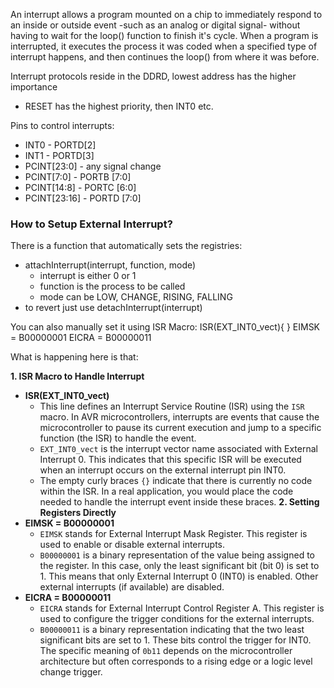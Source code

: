An interrupt allows a program mounted on a chip to immediately respond to an inside or outside event -such as an analog or digital signal- without having to wait for the loop() function to finish it's cycle.
When a program is interrupted, it executes the process it was coded when a specified type of interrupt happens, and then continues the loop() from where it was before.

Interrupt protocols reside in the DDRD, lowest address has the higher importance
- RESET has the highest priority, then INT0 etc.

Pins to control interrupts:
- INT0 - PORTD[2]
- INT1 - PORTD[3]
- PCINT[23:0] - any signal change 
- PCINT[7:0] - PORTB [7:0]
- PCINT[14:8] - PORTC [6:0]
- PCINT[23:16] - PORTD [7:0]

### How to Setup External Interrupt?
There is a function that automatically sets the registries:
- attachInterrupt(interrupt, function, mode)
	- interrupt is either 0 or 1
	- function is the process to be called
	- mode can be LOW, CHANGE, RISING, FALLING
- to revert just use detachInterrupt(interrupt)

You can also manually set it using ISR Macro:
	ISR(EXT_INT0_vect){	
	}
	 EIMSK = B00000001
	 EICRA = B00000011

What is happening here is that:

**1. ISR Macro to Handle Interrupt**
- **ISR(EXT_INT0_vect)**
    - This line defines an Interrupt Service Routine (ISR) using the `ISR` macro. In AVR microcontrollers, interrupts are events that cause the microcontroller to pause its current execution and jump to a specific function (the ISR) to handle the event.
    - `EXT_INT0_vect` is the interrupt vector name associated with External Interrupt 0. This indicates that this specific ISR will be executed when an interrupt occurs on the external interrupt pin INT0.
    - The empty curly braces `{}` indicate that there is currently no code within the ISR. In a real application, you would place the code needed to handle the interrupt event inside these braces.
**2. Setting Registers Directly**
- **EIMSK = B00000001**
    - `EIMSK` stands for External Interrupt Mask Register. This register is used to enable or disable external interrupts.
    - `B00000001` is a binary representation of the value being assigned to the register. In this case, only the least significant bit (bit 0) is set to 1. This means that only External Interrupt 0 (INT0) is enabled. Other external interrupts (if available) are disabled.
- **EICRA = B00000011**
    - `EICRA` stands for External Interrupt Control Register A. This register is used to configure the trigger conditions for the external interrupts.
    - `B00000011` is a binary representation indicating that the two least significant bits are set to 1. These bits control the trigger for INT0. The specific meaning of `0b11` depends on the microcontroller architecture but often corresponds to a rising edge or a logic level change trigger.